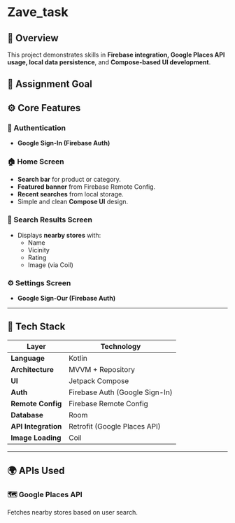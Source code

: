 # Zave_task
## 📱 Overview

This project demonstrates skills in **Firebase integration, Google Places API usage, local data persistence**, and **Compose-based UI development**.

## 🎯 Assignment Goal

## ⚙️ Core Features

### 🔐 Authentication
- **Google Sign-In (Firebase Auth)**

### 🏠 Home Screen
- **Search bar** for product or category.
- **Featured banner** from Firebase Remote Config.
- **Recent searches** from local storage.
- Simple and clean **Compose UI** design.

### 🧭 Search Results Screen
- Displays **nearby stores** with:
  - Name
  - Vicinity
  - Rating
  - Image (via Coil)

### ⚙️ Settings Screen
- **Google Sign-Our (Firebase Auth)**

---

## 🧩 Tech Stack

| Layer | Technology |
|-------|-------------|
| **Language** | Kotlin |
| **Architecture** | MVVM + Repository |
| **UI** | Jetpack Compose |
| **Auth** | Firebase Auth (Google Sign-In) |
| **Remote Config** | Firebase Remote Config |
| **Database** | Room  |
| **API Integration** | Retrofit (Google Places API) |
| **Image Loading** | Coil |
---

## 🌍 APIs Used

### 🗺️ Google Places API
Fetches nearby stores based on user search.
